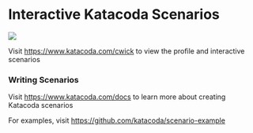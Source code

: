# Interactive Katacoda Scenarios

[![](http://shields.katacoda.com/katacoda/cwick/count.svg)](https://www.katacoda.com/cwick "Get your profile on Katacoda.com")

Visit https://www.katacoda.com/cwick to view the profile and interactive scenarios

### Writing Scenarios
Visit https://www.katacoda.com/docs to learn more about creating Katacoda scenarios

For examples, visit https://github.com/katacoda/scenario-example
